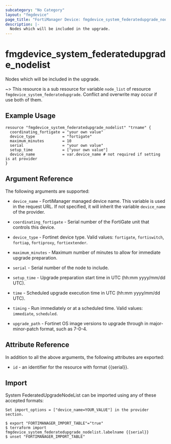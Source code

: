 ```yaml
---
subcategory: "No Category"
layout: "fmgdevice"
page_title: "FortiManager Device: fmgdevice_system_federatedupgrade_nodelist"
description: |-
  Nodes which will be included in the upgrade.
---
```


# fmgdevice_system_federatedupgrade_nodelist
Nodes which will be included in the upgrade.

~> This resource is a sub resource for variable `node_list` of resource `fmgdevice_system_federatedupgrade`. Conflict and overwrite may occur if use both of them.



## Example Usage

```hcl
resource "fmgdevice_system_federatedupgrade_nodelist" "trname" {
  coordinating_fortigate = "your own value"
  device_type            = "fortigate"
  maximum_minutes        = 10
  serial                 = "your own value"
  setup_time             = ["your own value"]
  device_name            = var.device_name # not required if setting is at provider
}
```

## Argument Reference


The following arguments are supported:

* `device_name` - FortiManager managed device name. This variable is used in the request URL. If not specified, it will inherit the variable `device_name` of the provider.

* `coordinating_fortigate` - Serial number of the FortiGate unit that controls this device.
* `device_type` - Fortinet device type. Valid values: `fortigate`, `fortiswitch`, `fortiap`, `fortiproxy`, `fortiextender`.

* `maximum_minutes` - Maximum number of minutes to allow for immediate upgrade preparation.
* `serial` - Serial number of the node to include.
* `setup_time` - Upgrade preparation start time in UTC (hh:mm yyyy/mm/dd UTC).
* `time` - Scheduled upgrade execution time in UTC (hh:mm yyyy/mm/dd UTC).
* `timing` - Run immediately or at a scheduled time. Valid values: `immediate`, `scheduled`.

* `upgrade_path` - Fortinet OS image versions to upgrade through in major-minor-patch format, such as 7-0-4.


## Attribute Reference

In addition to all the above arguments, the following attributes are exported:
* `id` - an identifier for the resource with format {{serial}}.

## Import

System FederatedUpgradeNodeList can be imported using any of these accepted formats:
```
Set import_options = ["device_name=YOUR_VALUE"] in the provider section.

$ export "FORTIMANAGER_IMPORT_TABLE"="true"
$ terraform import fmgdevice_system_federatedupgrade_nodelist.labelname {{serial}}
$ unset "FORTIMANAGER_IMPORT_TABLE"
```

